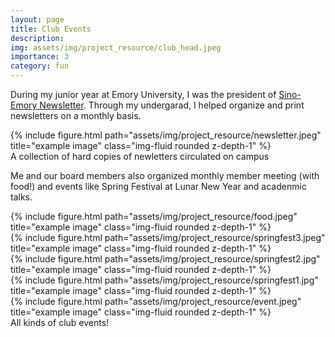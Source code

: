 ```yaml
---
layout: page
title: Club Events
description: 
img: assets/img/project_resource/club_head.jpeg
importance: 3
category: fun
---
```


During my junior year at Emory University, I was the president of [Sino-Emory Newsletter](https://sinoemory.wordpress.com/). Through my undergarad, I helped organize and print newsletters on a monthly basis.

<div class="row">
    <div class="col-sm mt-3 mt-md-0">
        {% include figure.html path="assets/img/project_resource/newsletter.jpeg" title="example image" class="img-fluid rounded z-depth-1" %}
    </div>
</div>
<div class="caption">
    A collection of hard copies of newletters circulated on campus
</div>

Me and our board members also organized monthly member meeting (with food!) and events like Spring Festival at Lunar New Year and acadenmic talks.

<div class="row justify-content-sm-center">
    <div class="col-sm-4 mt-3 mt-md-0">
        {% include figure.html path="assets/img/project_resource/food.jpeg" title="example image" class="img-fluid rounded z-depth-1" %}
    </div>
    <div class="col-sm-8 mt-3 mt-md-0">
        {% include figure.html path="assets/img/project_resource/springfest3.jpeg" title="example image" class="img-fluid rounded z-depth-1" %}
    </div>
</div>

<div class="row justify-content-sm-center">
    <div class="col-sm-8 mt-3 mt-md-0">
        {% include figure.html path="assets/img/project_resource/springfest2.jpg" title="example image" class="img-fluid rounded z-depth-1" %}
    </div>
    <div class="col-sm-4 mt-3 mt-md-0">
        {% include figure.html path="assets/img/project_resource/springfest1.jpg" title="example image" class="img-fluid rounded z-depth-1" %}
    </div>
</div>

<div class="row">
    <div class="col-sm mt-3 mt-md-0">
        {% include figure.html path="assets/img/project_resource/event.jpeg" title="example image" class="img-fluid rounded z-depth-1" %}
    </div>
</div>

<div class="caption">
    All kinds of club events!
</div>


